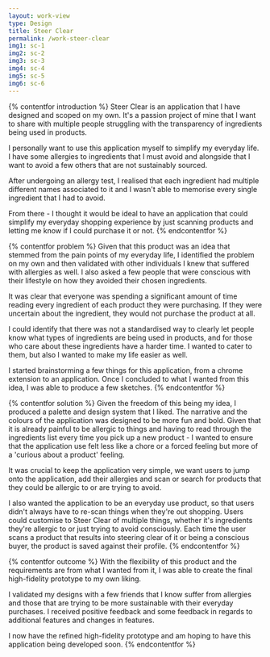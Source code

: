```yaml
---
layout: work-view
type: Design
title: Steer Clear
permalink: /work-steer-clear
img1: sc-1
img2: sc-2
img3: sc-3
img4: sc-4
img5: sc-5
img6: sc-6
---
```


{% contentfor introduction %}
Steer Clear is an application that I have designed and scoped on my own. It's a passion project of mine that I want to share with multiple people struggling with the transparency of ingredients being used in products.

I personally want to use this application myself to simplify my everyday life. I have some allergies to ingredients that I must avoid and alongside that I want to avoid a few others that are not sustainably sourced.

After undergoing an allergy test, I realised that each ingredient had multiple different names associated to it and I wasn't able to memorise every single ingredient that I had to avoid.

From there - I thought it would be ideal to have an application that could simplify my everyday shopping experience by just scanning products and letting me know if I could purchase it or not.
{% endcontentfor %}

{% contentfor problem %}
Given that this product was an idea that stemmed from the pain points of my everyday life, I identified the problem on my own and then validated with other individuals I knew that suffered with allergies as well. I also asked a few people that were conscious with their lifestyle on how they avoided their chosen ingredients.

It was clear that everyone was spending a significant amount of time reading every ingredient of each product they were purchasing. If they were uncertain about the ingredient, they would not purchase the product at all.

I could identify that there was not a standardised way to clearly let people know what types of ingredients are being used in products, and for those who care about these ingredients have a harder time. I wanted to cater to them, but also I wanted to make my life easier as well.

I started brainstorming a few things for this application, from a chrome extension to an application. Once I concluded to what I wanted from this idea, I was able to produce a few sketches.
{% endcontentfor %}

{% contentfor solution %}
Given the freedom of this being my idea, I produced a palette and design system that I liked. The narrative and the colours of the application was designed to be more fun and bold. Given that it is already painful to be allergic to things and having to read through the ingredients list every time you pick up a new product - I wanted to ensure that the application use felt less like a chore or a forced feeling but more of a 'curious about a product' feeling.

It was crucial to keep the application very simple, we want users to jump onto the application, add their allergies and scan or search for products that they could be allergic to or are trying to avoid.

I also wanted the application to be an everyday use product, so that users didn't always have to re-scan things when they're out shopping. Users could customise to Steer Clear of multiple things, whether it's ingredients they're allergic to or just trying to avoid consciously. Each time the user scans a product that results into steering clear of it or being a conscious buyer, the product is saved against their profile.
{% endcontentfor %}

{% contentfor outcome %}
With the flexibility of this product and the requirements are from what I wanted from it, I was able to create the final high-fidelity prototype to my own liking.

I validated my designs with a few friends that I know suffer from allergies and those that are trying to be more sustainable with their everyday purchases. I received positive feedback and some feedback in regards to additional features and changes in features.

I now have the refined high-fidelity prototype and am hoping to have this application being developed soon.
{% endcontentfor %}
